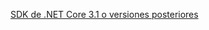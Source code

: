 [SDK de .NET Core 3.1 o versiones posteriores](https://dotnet.microsoft.com/download/dotnet-core/3.1)
